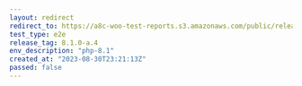 ```yaml
---
layout: redirect
redirect_to: https://a8c-woo-test-reports.s3.amazonaws.com/public/release/8.1.0-a.4/php-8.1/e2e/index.html
test_type: e2e
release_tag: 8.1.0-a.4
env_description: "php-8.1"
created_at: "2023-08-30T23:21:13Z"
passed: false
---
```

